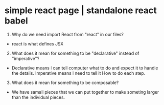 # simple react page | standalone react babel

1. Why do we need import React from "react" in our files?
- react is what defines JSX

2. What does it mean for  something to be "declarative" instead of "imperative"?
- Declarative means I can tell computer what to do and expect it to handle the details. Imperative means I need to tell it How to do each step. 

3. What does it mean for something to be composable?
- We have samall pieces that we can put together to make someting larger than the individual pieces.

